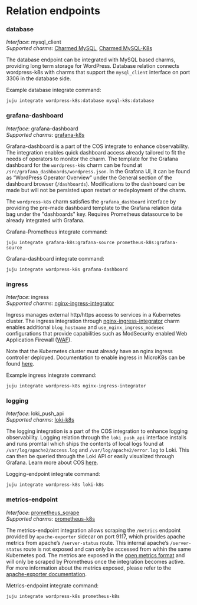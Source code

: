 # Relation endpoints

### database

_Interface_: mysql_client    
_Supported charms_: [Charmed MySQL](https://charmhub.io/mysql), [Charmed MySQL-K8s](https://charmhub.io/mysql-k8s)

The database endpoint can be integrated with MySQL based charms, providing long term storage for WordPress.
Database relation connects wordpress-k8s with charms that support the `mysql_client` interface on port 3306
in the database side.

Example database integrate command: 
```
juju integrate wordpress-k8s:database mysql-k8s:database
```

### grafana-dashboard

_Interface_: grafana-dashboard  
_Supported charms_: [grafana-k8s](https://charmhub.io/grafana-k8s)

Grafana-dashboard is a part of the COS integrate to enhance observability.
The integration enables quick dashboard access already tailored to fit the needs of
operators to monitor the charm. The template for the Grafana dashboard for the
`wordpress-k8s` charm can be found at `/src/grafana_dashboards/wordpress.json`.
In the Grafana UI, it can be found as “WordPress
Operator Overview” under the General section of the dashboard browser (`/dashboards`). Modifications
to the dashboard can be made but will not be persisted upon restart or redeployment of the charm.

The `wordpress-k8s` charm
satisfies the `grafana_dashboard` interface by providing the pre-made dashboard template to the
Grafana relation data bag under the "dashboards" key. Requires Prometheus datasource to be already
integrated with Grafana.

Grafana-Prometheus integrate command: 
```
juju integrate grafana-k8s:grafana-source prometheus-k8s:grafana-source
```  
Grafana-dashboard integrate command: 
```
juju integrate wordpress-k8s grafana-dashboard
```

### ingress

_Interface_: ingress  
_Supported charms_: [nginx-ingress-integrator](https://charmhub.io/nginx-ingress-integrator)

Ingress manages external http/https access to services in a Kubernetes cluster.
The ingress integration through [nginx-ingress-integrator](https://charmhub.io/nginx-ingress-integrator)
charm enables additional `blog_hostname` and `use_nginx_ingress_modesec` configurations that
provide capabilities such as ModSecurity enabled
Web Application Firewall ([WAF](https://docs.nginx.com/nginx-waf/)).

Note that the
Kubernetes cluster must already have an nginx ingress controller deployed. Documentation to
enable ingress in MicroK8s can be found [here](https://microk8s.io/docs/addon-ingress).

Example ingress integrate command: 
```
juju integrate wordpress-k8s nginx-ingress-integrator
```

### logging

_Interface_: loki_push_api  
_Supported charms_: [loki-k8s](https://charmhub.io/loki-k8s)

The logging integration is a part of the COS integration to enhance logging observability.
Logging relation through the `loki_push_api` interface installs and runs promtail which ships the
contents of local logs found at `/var/log/apache2/access.log` and `/var/log/apache2/error.log` to Loki.
This can then be queried through the Loki API or easily visualized through Grafana. Learn more about COS
[here](https://charmhub.io/topics/canonical-observability-stack).

Logging-endpoint integrate command: 
```
juju integrate wordpress-k8s loki-k8s
```

### metrics-endpoint

_Interface_: [prometheus_scrape](https://charmhub.io/interfaces/prometheus_scrape-v0)  
_Supported charms_: [prometheus-k8s](https://charmhub.io/prometheus-k8s)

The metrics-endpoint integration allows scraping the `/metrics` endpoint provided by `apache-exporter` sidecar
on port 9117, which provides apache metrics from apache’s `/server-status` route. This internal
apache’s `/server-status` route is not exposed and can only be accessed from within the same
Kubernetes pod. The metrics are exposed in the [open metrics format](https://github.com/OpenObservability/OpenMetrics/blob/main/specification/OpenMetrics.md#data-model) and will only be scraped by Prometheus once the integration becomes active. For more
information about the metrics exposed, please refer to the [apache-exporter documentation](https://github.com/Lusitaniae/apache_exporter#collectors).

Metrics-endpoint integrate command: 
```
juju integrate wordpress-k8s prometheus-k8s
```




